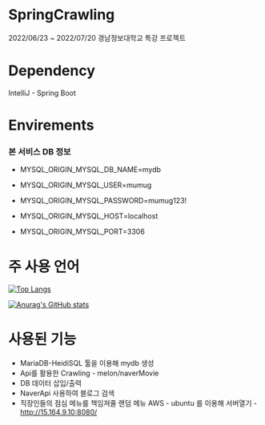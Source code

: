 # SpringCrawling
2022/06/23 ~ 2022/07/20 경남정보대학교 특강 프로젝트


# Dependency
IntelliJ - Spring Boot

# Envirements
  ### 본 서비스 DB 정보<br>
* MYSQL_ORIGIN_MYSQL_DB_NAME=mydb

* MYSQL_ORIGIN_MYSQL_USER=mumug

* MYSQL_ORIGIN_MYSQL_PASSWORD=mumug123!

* MYSQL_ORIGIN_MYSQL_HOST=localhost

* MYSQL_ORIGIN_MYSQL_PORT=3306

# 주 사용 언어
[![Top Langs](https://github-readme-stats.vercel.app/api/top-langs/?username=alswo1641)](https://github.com/alswo1641/github-readme-stats)

[![Anurag's GitHub stats](https://github-readme-stats.vercel.app/api?username=alswo1641)](https://github.com/alsow1641/github-readme-stats)

# 사용된 기능 
* MariaDB-HeidiSQL 툴을 이용해 mydb 생성
* Api를 활용한 Crawling - melon/naverMovie
* DB 데이터 삽입/출력
* NaverApi 사용하여 블로그 검색
* 직장인들의 점심 메뉴를 책임져줄 랜덤 메뉴 
AWS - ubuntu 를 이용해 서버열기 - http://15.164.9.10:8080/
